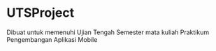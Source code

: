 # UTSProject
Dibuat untuk memenuhi Ujian Tengah Semester mata kuliah Praktikum Pengembangan Aplikasi Mobile
